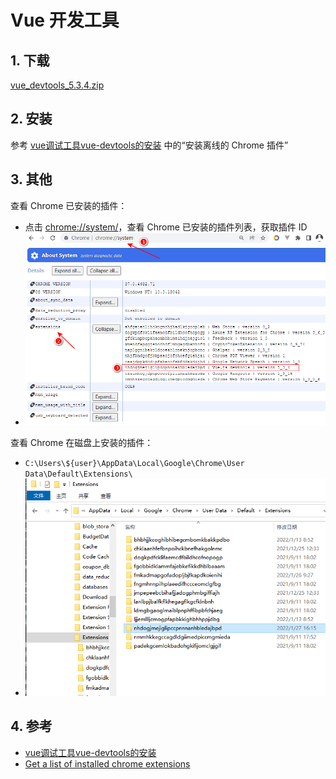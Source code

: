 # Vue 开发工具

## 1. 下载

[vue_devtools_5.3.4.zip](/download/vue_devtools_5.3.4.zip)

## 2. 安装

参考 [vue调试工具vue-devtools的安装](https://zhuanlan.zhihu.com/p/142411207) 中的“安装离线的 Chrome 插件”

## 3. 其他

查看 Chrome 已安装的插件：

* 点击 [chrome://system/](chrome://system/)，查看 Chrome 已安装的插件列表，获取插件 ID
* ![vue_devtools_1.png](../../_images/vue_devtools_1.png)

查看 Chrome 在磁盘上安装的插件： 

* `C:\Users\${user}\AppData\Local\Google\Chrome\User Data\Default\Extensions\`
* ![vue_devtools_2.png](../../_images/vue_devtools_2.png)

## 4. 参考

* [vue调试工具vue-devtools的安装](https://zhuanlan.zhihu.com/p/142411207)
* [Get a list of installed chrome extensions](https://superuser.com/questions/1164152/get-a-list-of-installed-chrome-extensions)
